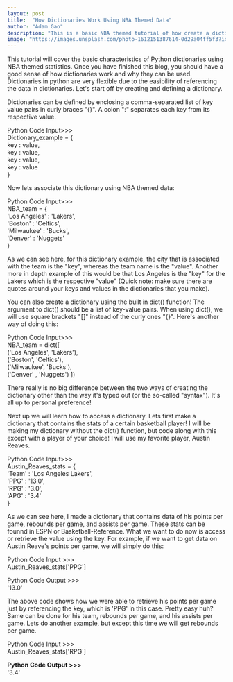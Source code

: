 ```yaml
---
layout: post
title:  "How Dictionaries Work Using NBA Themed Data"
author: "Adam Gao"
description: "This is a basic NBA themed tutorial of how create a dictionary."
image: "https://images.unsplash.com/photo-1612151387614-0d29a04ff5f3?ixlib=rb-4.0.3&ixid=M3wxMjA3fDB8MHxwaG90by1wYWdlfHx8fGVufDB8fHx8fA%3D%3D&auto=format&fit=crop&w=1935&q=80"
--- 
```


This tutorial will cover the basic characteristics of Python dictionaries using NBA themed statistics. Once you have finished this blog, you should have a good sense of how dictionaries work and why they can be used. Dictionaries in python are very flexible due to the easibility of referencing the data in dictionaries. Let's start off by creating and defining a dictionary. 

Dictionaries can be defined by enclosing a comma-separated list of key value pairs in curly braces "{}". A colon ":" separates each key from its respective value. 

Python Code Input>>> <br>
Dictionary_example = { <br>
                key : value, <br>
                key : value, <br>
                key : value, <br>
                key : value  <br>
}

Now lets associate this dictionary using NBA themed data:

Python Code Input>>> <br>
NBA_team = { <br>
        'Los Angeles' : 'Lakers', <br>
        'Boston' : 'Celtics', <br>
        'Milwaukee' : 'Bucks', <br>
        'Denver' : 'Nuggets' <br>
}

As we can see here, for this dictionary example, the city that  is associated with the team is the "key", whereas the team name is the "value". Another more in depth example of this would be that Los Angeles is the "key" for the Lakers which is the respective "value" (Quick note: make sure there are quotes around your keys and values in the dictionaries that you make).

You can also create a dictionary using the built in dict() function! The argument to dict() should be a list of key-value pairs. When using dict(), we will use square brackets "[]" instead of the curly ones "{}". Here's another way of doing this: 

Python Code Input>>> <br>
NBA_team = dict([ <br>
        ('Los Angeles', 'Lakers'), <br>
        ('Boston', 'Celtics'),   
        ('Milwaukee', 'Bucks'),  
        ('Denver' , 'Nuggets') 
])

There really is no big difference between the two ways of creating the dictionary other than the way it's typed out (or the so-called "syntax"). It's all up to personal preference! 

Next up we will learn how to access a dictionary. Lets first make a dictionary that contains the stats of a certain basketball player! I will be making my dictionary without the dict() function, but code along with this except with a player of your choice! I will use my favorite player, Austin Reaves.

Python Code Input>>> <br>
Austin_Reaves_stats = { <br>
        'Team' : 'Los Angeles Lakers', <br>
        'PPG' : '13.0', <br>
        'RPG' : '3.0', <br>
        'APG' : '3.4' <br>
}

As we can see here, I made a dictionary that contains data of his points per game, rebounds per game, and assists per game. These stats can be founnd in ESPN or Basketball-Reference. What we want to do now is access or retrieve the value using the key. For example, if we want to get data on Austin Reave's points per game, we will simply do this:

Python Code Input >>> <br>
Austin_Reaves_stats['PPG']
<br>

Python Code Output >>> <br>
'13.0'
<br>

The above code shows how we were able to retrieve his points per game just by referencing the key, which is 'PPG' in this case. Pretty easy huh? Same can be done for his team, rebounds per game, and his assists per game. Lets do another example, but except this time we will get rebounds per game. 

Python Code Input >>> <br>
Austin_Reaves_stats['RPG']
<br>

<strong> Python Code Output >>> </strong> <br>
'3.4'
<br>


